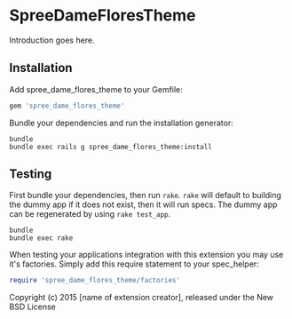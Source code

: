 SpreeDameFloresTheme
====================

Introduction goes here.

Installation
------------

Add spree_dame_flores_theme to your Gemfile:

```ruby
gem 'spree_dame_flores_theme'
```

Bundle your dependencies and run the installation generator:

```shell
bundle
bundle exec rails g spree_dame_flores_theme:install
```

Testing
-------

First bundle your dependencies, then run `rake`. `rake` will default to building the dummy app if it does not exist, then it will run specs. The dummy app can be regenerated by using `rake test_app`.

```shell
bundle
bundle exec rake
```

When testing your applications integration with this extension you may use it's factories.
Simply add this require statement to your spec_helper:

```ruby
require 'spree_dame_flores_theme/factories'
```

Copyright (c) 2015 [name of extension creator], released under the New BSD License

